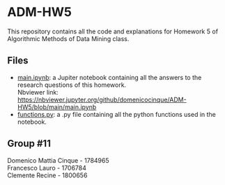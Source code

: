 # ADM-HW5
This repository contains all the code and explanations for Homework 5 of Algorithmic Methods of Data Mining class.

## Files
- [main.ipynb](main.ipynb): a Jupiter notebook containing all the answers to the research questions of this homework.  
  Nbviewer link: https://nbviewer.jupyter.org/github/domenicocinque/ADM-HW5/blob/main/main.ipynb
- [functions.py](functions.py): a .py file containing all the python functions used in the notebook.
## Group #11
Domenico Mattia Cinque - 1784965  
Francesco Lauro - 1706784  
Clemente Recine - 1800656
